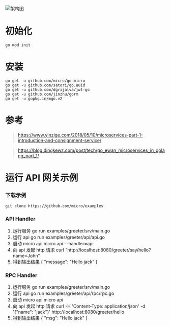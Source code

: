![架构图](http://qiniu.rocbj.com/Jietu20190920-165458.png)

# 初始化

    go mod init

# 安装

    go get -u github.com/micro/go-micro
    go get -u github.com/satori/go.uuid
    go get -u github.com/dgrijalva/jwt-go
    go get -u github.com/jinzhu/gorm
    go get -u gopkg.in/mgo.v2

# 参考

> https://www.yinzige.com/2018/05/10/microservices-part-1-introduction-and-consignment-service/

> https://blog.dingkewz.com/post/tech/go_ewan_microservices_in_golang_part_1/

# 运行 API 网关示例

### 下载示例
    git clone https://github.com/micro/examples

### API Handler


 1. 运行服务
    go run examples/greeter/srv/main.go
 2. 运行 api
    go run examples/greeter/api/api.go
 3. 启动 micro api
    micro api --handler=api
 4. 向 api 发起 http 请求
    curl "http://localhost:8080/greeter/say/hello?name=John"
 5. 得到输出结果
    {
        "message": "Hello jack"
    }

### RPC Handler
 1. 运行服务
    go run examples/greeter/srv/main.go
 2. 运行 api
    go run examples/greeter/api/rpc/rpc.go
 3. 启动 micro api
    micro api
 4. 向 api 发起 http 请求
    curl -H 'Content-Type: application/json' -d '{"name": "jack"}' http://localhost:8080/greeter/hello
 5. 得到输出结果
    {
        "msg": "Hello jack"
    }

